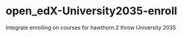 # open_edX-University2035-enroll
Integrate enrolling on courses for hawthorn.2 throw University 2035
